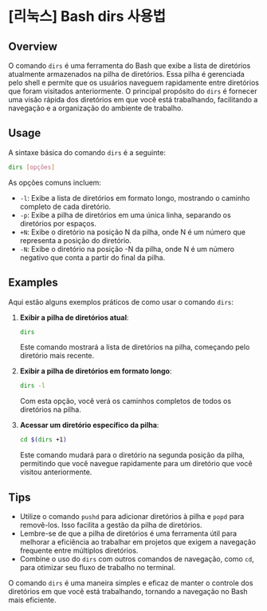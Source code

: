 # [리눅스] Bash dirs 사용법

## Overview
O comando `dirs` é uma ferramenta do Bash que exibe a lista de diretórios atualmente armazenados na pilha de diretórios. Essa pilha é gerenciada pelo shell e permite que os usuários naveguem rapidamente entre diretórios que foram visitados anteriormente. O principal propósito do `dirs` é fornecer uma visão rápida dos diretórios em que você está trabalhando, facilitando a navegação e a organização do ambiente de trabalho.

## Usage
A sintaxe básica do comando `dirs` é a seguinte:

```bash
dirs [opções]
```

As opções comuns incluem:

- `-l`: Exibe a lista de diretórios em formato longo, mostrando o caminho completo de cada diretório.
- `-p`: Exibe a pilha de diretórios em uma única linha, separando os diretórios por espaços.
- `+N`: Exibe o diretório na posição N da pilha, onde N é um número que representa a posição do diretório.
- `-N`: Exibe o diretório na posição -N da pilha, onde N é um número negativo que conta a partir do final da pilha.

## Examples
Aqui estão alguns exemplos práticos de como usar o comando `dirs`:

1. **Exibir a pilha de diretórios atual**:
   ```bash
   dirs
   ```
   Este comando mostrará a lista de diretórios na pilha, começando pelo diretório mais recente.

2. **Exibir a pilha de diretórios em formato longo**:
   ```bash
   dirs -l
   ```
   Com esta opção, você verá os caminhos completos de todos os diretórios na pilha.

3. **Acessar um diretório específico da pilha**:
   ```bash
   cd $(dirs +1)
   ```
   Este comando mudará para o diretório na segunda posição da pilha, permitindo que você navegue rapidamente para um diretório que você visitou anteriormente.

## Tips
- Utilize o comando `pushd` para adicionar diretórios à pilha e `popd` para removê-los. Isso facilita a gestão da pilha de diretórios.
- Lembre-se de que a pilha de diretórios é uma ferramenta útil para melhorar a eficiência ao trabalhar em projetos que exigem a navegação frequente entre múltiplos diretórios.
- Combine o uso do `dirs` com outros comandos de navegação, como `cd`, para otimizar seu fluxo de trabalho no terminal.

O comando `dirs` é uma maneira simples e eficaz de manter o controle dos diretórios em que você está trabalhando, tornando a navegação no Bash mais eficiente.